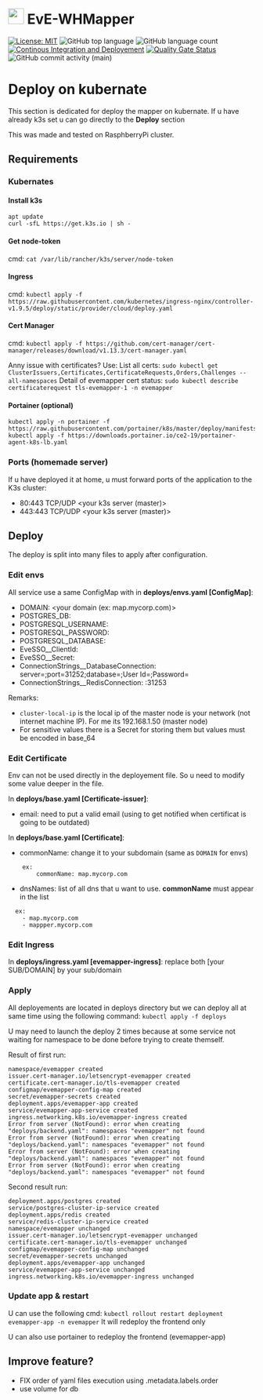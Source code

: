 # <img src="WHMapper/wwwroot/favicon.ico" width="32" heigth="32"> EvE-WHMapper
[![License: MIT](https://img.shields.io/badge/License-MIT-yellow.svg)](https://opensource.org/licenses/MIT) ![GitHub top language](https://img.shields.io/github/languages/top/pfh59/eve-whmapper) ![GitHub language count](https://img.shields.io/github/languages/count/pfh59/eve-whmapper) [![Continous Integration and Deployement](https://github.com/pfh59/eve-whmapper/actions/workflows/ci-cd.yaml/badge.svg)](https://github.com/pfh59/eve-whmapper/actions/workflows/ci-cd.yaml)	[![Quality Gate Status](https://sonarcloud.io/api/project_badges/measure?project=pfh59_eve-whmapper&metric=alert_status)](https://sonarcloud.io/summary/new_code?id=pfh59_eve-whmapper) ![GitHub commit activity (main)](https://img.shields.io/github/commit-activity/m/pfh59/eve-whmapper)


# Deploy on kubernate

This section is dedicated for deploy the mapper on kubernate.
If u have already k3s set u can go directly to the **Deploy** section

This was made and tested on RasphberryPi cluster.

## Requirements

### Kubernates

#### Install k3s

```
apt update
curl -sfL https://get.k3s.io | sh -
```

#### Get node-token

cmd: `cat /var/lib/rancher/k3s/server/node-token` 

#### Ingress

cmd: `kubectl apply -f https://raw.githubusercontent.com/kubernetes/ingress-nginx/controller-v1.9.5/deploy/static/provider/cloud/deploy.yaml`

#### Cert Manager

cmd: `kubectl apply -f https://github.com/cert-manager/cert-manager/releases/download/v1.13.3/cert-manager.yaml`

Anny issue with certificates?
Use:
List all certs: `sudo kubectl get ClusterIssuers,Certificates,CertificateRequests,Orders,Challenges --all-namespaces`
Detail of evemapper cert status: `sudo kubectl describe certificaterequest tls-evemapper-1 -n evemapper`

#### Portainer (optional)

```
kubectl apply -n portainer -f https://raw.githubusercontent.com/portainer/k8s/master/deploy/manifests/portainer/portainer.yaml
kubectl apply -f https://downloads.portainer.io/ce2-19/portainer-agent-k8s-lb.yaml
```

### Ports (homemade server)

If u have deployed it at home, u must forward ports of the application to the K3s cluster:
- 80:443 TCP/UDP <your k3s server (master)>
- 443:443 TCP/UDP <your k3s server (master)>

## Deploy

The deploy is split into many files to apply after configuration.

### Edit envs

All service use a same ConfigMap with in **deploys/envs.yaml [ConfigMap]**:
- DOMAIN:  <your domain (ex: map.mycorp.com)>
- POSTGRES_DB: <your db name>
- POSTGRESQL_USERNAME: <your db user>
- POSTGRESQL_PASSWORD: <your db password>
- POSTGRESQL_DATABASE: <same as POSTGRES_DB>
- EveSSO__ClientId: <your client ID given from CCP>
- EveSSO__Secret: <your secret key given from CCP>
- ConnectionStrings__DatabaseConnection: server=<cluster-local-ip>;port=31252;database=<same as POSTGRES_DB>;User Id=<same as POSTGRESQL_USERNAME>;Password=<same as POSTGRESQL_PASSWORD>
- ConnectionStrings__RedisConnection: <cluster-local-ip>:31253

Remarks:
- `cluster-local-ip` is the local ip of the master node is your network (not internet machine IP). For me its 192.168.1.50 (master node) 
- For sensitive values there is a Secret for storing them but values must be encoded in base_64

### Edit Certificate

Env can not be used directly in the deployement file. 
So u need to modify some value deeper in the file.

In **deploys/base.yaml [Certificate-issuer]**:
- email: need to put a valid email (using to get notified when certificat is going to be outdated)

In **deploys/base.yaml [Certificate]**:
- commonName: change it to your subdomain (same as `DOMAIN` for envs)
```
    ex:
        commonName: map.mycorp.com
```

- dnsNames: list of all dns that u want to use. **commonName** must appear in the list
  
```
  ex:
    - map.mycorp.com
    - mappper.mycorp.com
```

### Edit Ingress

In **deploys/ingress.yaml [evemapper-ingress]**: replace both [your SUB/DOMAIN] by your sub/domain


### Apply

All deployements are located in deploys directory but we can deploy all at same time using the following command: `kubectl apply -f deploys`

U may need to launch the deploy 2 times because at some service not waiting for namespace to be done before trying to create themself.

Result of first run:
```
namespace/evemapper created
issuer.cert-manager.io/letsencrypt-evemapper created
certificate.cert-manager.io/tls-evemapper created
configmap/evemapper-config-map created
secret/evemapper-secrets created
deployment.apps/evemapper-app created
service/evemapper-app-service created
ingress.networking.k8s.io/evemapper-ingress created
Error from server (NotFound): error when creating "deploys/backend.yaml": namespaces "evemapper" not found
Error from server (NotFound): error when creating "deploys/backend.yaml": namespaces "evemapper" not found
Error from server (NotFound): error when creating "deploys/backend.yaml": namespaces "evemapper" not found
Error from server (NotFound): error when creating "deploys/backend.yaml": namespaces "evemapper" not found
```

Second result run:
```
deployment.apps/postgres created
service/postgres-cluster-ip-service created
deployment.apps/redis created
service/redis-cluster-ip-service created
namespace/evemapper unchanged
issuer.cert-manager.io/letsencrypt-evemapper unchanged
certificate.cert-manager.io/tls-evemapper unchanged
configmap/evemapper-config-map unchanged
secret/evemapper-secrets unchanged
deployment.apps/evemapper-app unchanged
service/evemapper-app-service unchanged
ingress.networking.k8s.io/evemapper-ingress unchanged
```

### Update app & restart

U can use the following cmd: `kubectl rollout restart deployment evemapper-app -n evemapper`
It will redeploy the frontend only

U can also use portainer to redeploy the frontend (evemapper-app)

## Improve  feature?

- FIX order of yaml files execution using .metadata.labels.order
- use volume for db
  
  